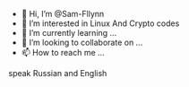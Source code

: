 - 👋 Hi, I’m @Sam-Fllynn
- 👀 I’m interested in Linux And Crypto codes
- 🌱 I’m currently learning ...
- 💞️ I’m looking to collaborate on ...
- 📫 How to reach me ...

<!---
Sam-Fllynn/Sam-Fllynn is a ✨ special ✨ repository because its `README.md` (this file) appears on your GitHub profile.
You can click the Preview link to take a look at your changes.
--->
speak Russian and English
